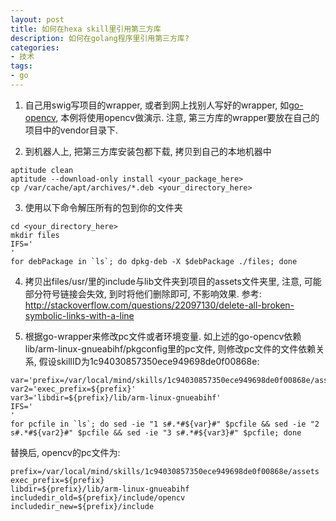 ```yaml
---
layout: post
title: 如何在hexa skill里引用第三方库
description: 如何在golang程序里引用第三方库?
categories:
- 技术
tags:
- go
---
```


1. 自己用swig写项目的wrapper, 或者到网上找别人写好的wrapper, 如[go-opencv](https://github.com/lazywei/go-opencv), 本例将使用opencv做演示. 注意, 第三方库的wrapper要放在自己的项目中的vendor目录下.

2. 到机器人上, 把第三方库安装包都下载, 拷贝到自己的本地机器中

```
aptitude clean
aptitude --download-only install <your_package_here>
cp /var/cache/apt/archives/*.deb <your_directory_here>
```

3. 使用以下命令解压所有的包到你的文件夹

```
cd <your_directory_here>
mkdir files
IFS='
'
for debPackage in `ls`; do dpkg-deb -X $debPackage ./files; done
```

4. 拷贝出files/usr/里的include与lib文件夹到项目的assets文件夹里, 注意, 可能部分符号链接会失效, 到时将他们删除即可, 不影响效果. 参考: http://stackoverflow.com/questions/22097130/delete-all-broken-symbolic-links-with-a-line

5. 根据go-wrapper来修改pc文件或者环境变量. 如上述的go-opencv依赖lib/arm-linux-gnueabihf/pkgconfig里的pc文件, 则修改pc文件的文件依赖关系, 假设skillID为1c94030857350ece949698de0f00868e:

```
var='prefix=/var/local/mind/skills/1c94030857350ece949698de0f00868e/assets'
var2='exec_prefix=${prefix}'
var3='libdir=${prefix}/lib/arm-linux-gnueabihf'
IFS='
'
for pcfile in `ls`; do sed -ie "1 s#.*#${var}#" $pcfile && sed -ie "2 s#.*#${var2}#" $pcfile && sed -ie "3 s#.*#${var3}#" $pcfile; done
```

替换后, opencv的pc文件为:
```
prefix=/var/local/mind/skills/1c94030857350ece949698de0f00868e/assets
exec_prefix=${prefix}
libdir=${prefix}/lib/arm-linux-gnueabihf
includedir_old=${prefix}/include/opencv
includedir_new=${prefix}/include
```

